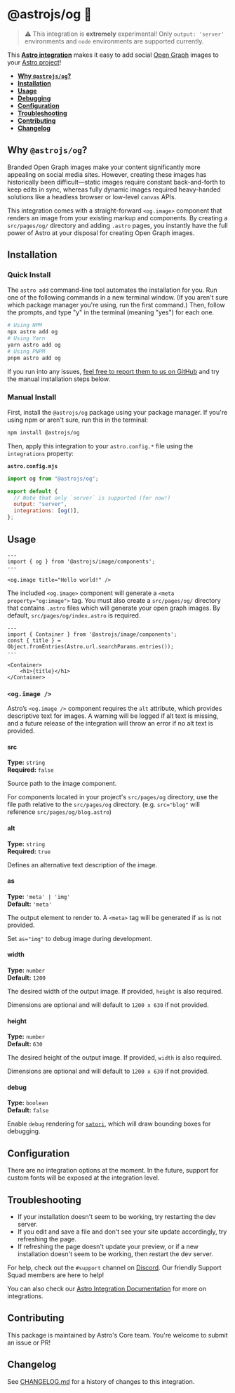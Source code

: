 # @astrojs/og 🌄

> ⚠️ This integration is **extremely** experimental! Only `output: 'server'` environments and `node` environments are supported currently.

This **[Astro integration][astro-integration]** makes it easy to add social [Open Graph](https://ogp.me/) images to your [Astro project](https://astro.build)!

- <strong>[Why `@astrojs/og`?](#why-astrojsog)</strong>
- <strong>[Installation](#installation)</strong>
- <strong>[Usage](#usage)</strong>
- <strong>[Debugging](#debugging)</strong>
- <strong>[Configuration](#configuration)</strong>
- <strong>[Troubleshooting](#troubleshooting)</strong>
- <strong>[Contributing](#contributing)</strong>
- <strong>[Changelog](#changelog)</strong>

## Why `@astrojs/og`?

Branded Open Graph images make your content significantly more appealing on social media sites. However, creating these images has historically been difficult—static images require constant back-and-forth to keep edits in sync, whereas fully dynamic images required heavy-handed solutions like a headless browser or low-level `canvas` APIs.

This integration comes with a straight-forward `<og.image>` component that renders an image from your existing markup and components. By creating a `src/pages/og/` directory and adding `.astro` pages, you instantly have the full power of Astro at your disposal for creating Open Graph images.

## Installation

### Quick Install

The `astro add` command-line tool automates the installation for you. Run one of the following commands in a new terminal window. (If you aren't sure which package manager you're using, run the first command.) Then, follow the prompts, and type "y" in the terminal (meaning "yes") for each one.

```sh
# Using NPM
npx astro add og
# Using Yarn
yarn astro add og
# Using PNPM
pnpm astro add og
```

If you run into any issues, [feel free to report them to us on GitHub](https://github.com/withastro/astro/issues) and try the manual installation steps below.

### Manual Install

First, install the `@astrojs/og` package using your package manager. If you're using npm or aren't sure, run this in the terminal:

```sh
npm install @astrojs/og
```

Then, apply this integration to your `astro.config.*` file using the `integrations` property:

**`astro.config.mjs`**

```js
import og from "@astrojs/og";

export default {
  // Note that only `server` is supported (for now!)
  output: "server",
  integrations: [og()],
};
```

## Usage

```astro title="src/pages/index.astro"
---
import { og } from '@astrojs/image/components';
---

<og.image title="Hello world!" />
```

The included `<og.image>` component will generate a `<meta property="og:image">` tag. You must also create a `src/pages/og/` directory that contains `.astro` files which will generate your open graph images. By default, `src/pages/og/index.astro` is required.

```astro title="src/pages/og/index.astro"
---
import { Container } from '@astrojs/image/components';
const { title } = Object.fromEntries(Astro.url.searchParams.entries());
---

<Container>
    <h1>{title}</h1>
</Container>
```

### `<og.image />`

Astro’s `<og.image />` component requires the `alt` attribute, which provides descriptive text for images. A warning will be logged if alt text is missing, and a future release of the integration will throw an error if no alt text is provided.

#### src

<p>

**Type:** `string`<br>
**Required:** `false`

</p>

Source path to the image component.

For components located in your project's `src/pages/og` directory, use the file path relative to the `src/pages/og` directory. (e.g. `src="blog"` will reference `src/pages/og/blog.astro`)

#### alt

<p>

**Type:** `string`<br>
**Required:** `true`

</p>

Defines an alternative text description of the image.

#### as

<p>

**Type:** `'meta' | 'img'`<br>
**Default:** `'meta'`

</p>

The output element to render to. A `<meta>` tag will be generated if `as` is not provided.

Set `as="img"` to debug image during development.

#### width

<p>

**Type:** `number`<br>
**Default:** `1200`

</p>

The desired width of the output image. If provided, `height` is also required.

Dimensions are optional and will default to `1200 x 630` if not provided.

#### height

<p>

**Type:** `number`<br>
**Default:** `630`

</p>

The desired height of the output image. If provided, `width` is also required.

Dimensions are optional and will default to `1200 x 630` if not provided.

#### debug

<p>

**Type:** `boolean`<br>
**Default:** `false`

</p>

Enable `debug` rendering for [`satori`](https://github.com/vercel/satori#debug), which will draw bounding boxes for debugging.

## Configuration

There are no integration options at the moment. In the future, support for custom fonts will be exposed at the integration level.

## Troubleshooting

- If your installation doesn't seem to be working, try restarting the dev server.
- If you edit and save a file and don't see your site update accordingly, try refreshing the page.
- If refreshing the page doesn't update your preview, or if a new installation doesn't seem to be working, then restart the dev server.

For help, check out the `#support` channel on [Discord](https://astro.build/chat). Our friendly Support Squad members are here to help!

You can also check our [Astro Integration Documentation][astro-integration] for more on integrations.

[astro-integration]: https://docs.astro.build/en/guides/integrations-guide/

## Contributing

This package is maintained by Astro's Core team. You're welcome to submit an issue or PR!

## Changelog

See [CHANGELOG.md](CHANGELOG.md) for a history of changes to this integration.
